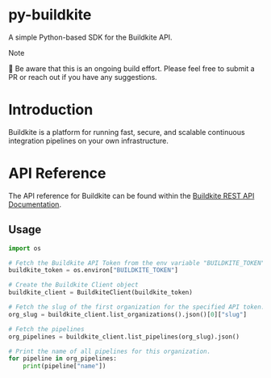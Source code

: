 # py-buildkite
A simple Python-based SDK for the Buildkite API.

> [!NOTE]
> :construction: Be aware that this is an ongoing build effort. Please feel free to submit a PR or reach out if you have any suggestions.

# Introduction
Buildkite is a platform for running fast, secure, and scalable continuous integration pipelines on your own infrastructure.

# API Reference
The API reference for Buildkite can be found within the [Buildkite REST API Documentation](https://buildkite.com/docs/apis/rest-api).

## Usage
``` Python
import os

# Fetch the Buildkite API Token from the env variable "BUILDKITE_TOKEN"
buildkite_token = os.environ["BUILDKITE_TOKEN"]

# Create the Buildkite Client object
buildkite_client = BuildkiteClient(buildkite_token)

# Fetch the slug of the first organization for the specified API token.
org_slug = buildkite_client.list_organizations().json()[0]["slug"]

# Fetch the pipelines
org_pipelines = buildkite_client.list_pipelines(org_slug).json()

# Print the name of all pipelines for this organization.
for pipeline in org_pipelines:
    print(pipeline["name"])
```